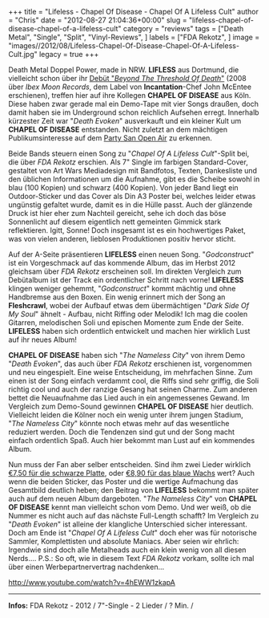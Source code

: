 +++
title = "Lifeless - Chapel Of Disease - Chapel Of A Lifeless Cult"
author = "Chris"
date = "2012-08-27 21:04:36+00:00"
slug = "lifeless-chapel-of-disease-chapel-of-a-lifeless-cult"
category = "reviews"
tags = ["Death Metal", "Single", "Split", "Vinyl-Reviews", ]
labels = ["FDA Rekotz", ]
image = "images//2012/08/Lifeless-Chapel-Of-Disease-Chapel-Of-A-Lifeless-Cult.jpg"
legacy = true
+++

Death Metal Doppel Power, made in NRW. **LIFLESS** aus Dortmund, die vielleicht schon über ihr <a href="http://necroslaughter.de/2010/06/lifeless-beyond-the-threshold-of-death/" title="Lifeless – Beyond The Threshold Of Death">Debüt "_Beyond The Threshold Of Death_"</a> (2008 über _Ibex Moon Records_, dem Label von **Incantation**-Chef John McEntee erschienen), treffen hier auf ihre Kollegen **CHAPEL OF DISEASE** aus Köln. Diese haben zwar gerade mal ein Demo-Tape mit vier Songs draußen, doch damit haben sie im Underground schon reichlich Aufsehen erregt. Innerhalb kürzester Zeit war "_Death Evoken_" ausverkauft und ein kleiner Kult um **CHAPEL OF DISEASE** entstanden. Nicht zuletzt an dem mächtigen Publikumsinteresse auf dem <a href="http://necroslaughter.de/2012/08/party-san-open-air-2012-2/" title="Party San Open Air 2012">Party San Open Air</a> zu erkennen.

Beide Bands steuern einen Song zu "_Chapel Of A Lifeless Cult_"-Split bei, die über _FDA Rekotz_ erschien. Als 7" Single im farbigen Standard-Cover, gestaltet von Art Wars Mediadesign mit Bandfotos, Texten, Dankesliste und den üblichen Informationen um die Aufnahme, gibt es die Scheibe sowohl in blau (100 Kopien) und schwarz (400 Kopien). Von jeder Band liegt ein Outdoor-Sticker und das Cover als Din A3 Poster bei, welches leider etwas ungünstig gefaltet wurde, damit es in die Hülle passt. Auch der glänzende Druck ist hier eher zum Nachteil gereicht, sehe ich doch das böse Sonnenlicht auf diesem eigentlich nett gemeinten Gimmick stark reflektieren. Igitt, Sonne! Doch insgesamt ist es ein hochwertiges Paket, was von vielen anderen, lieblosen Produktionen positiv hervor sticht.

Auf der A-Seite präsentieren **LIFELESS** einen neuen Song. "_Godconstruct_" ist ein Vorgeschmack auf das kommende Album, das im Herbst 2012 gleichsam über _FDA Rekotz_ erscheinen soll. Im direkten Vergleich zum Debütalbum ist der Track ein ordentlicher Schritt nach vorne! **LIFELESS** klingen weniger gehemmt, "_Godconstruct_" kommt mächtig und ohne Handbremse aus den Boxen. Ein wenig erinnert mich der Song an **Fleshcrawl**, wobei der Aufbauf etwas dem übermächtigen "_Dark Side Of My Soul_" ähnelt - Aufbau, nicht Riffing oder Melodik! Ich mag die coolen Gitarren, melodischen Soli und epischen Momente zum Ende der Seite. **LIFELESS** haben sich ordentlich entwickelt und machen hier wirklich Lust auf ihr neues Album!

**CHAPEL OF DISEASE** haben sich "_The Nameless City_" von ihrem Demo "_Death Evoken_", das auch über _FDA Rekotz_ erschienen ist, vorgenommen und neu eingespielt. Eine weise Entscheidung, im mehrfachen Sinne. Zum einen ist der Song einfach verdammt cool, die Riffs sind sehr griffig, die  Soli richtig cool und auch der ranzige Gesang hat seinen Charme. Zum anderen bettet die Neuaufnahme das Lied auch in ein angemessenes Gewand. Im Vergleich zum Demo-Sound gewinnen **CHAPEL OF DISEASE** hier deutlich. Vielleicht leiden die Kölner noch ein wenig unter ihrem jungen Stadium, "_The Nameless City_" könnte noch etwas mehr auf das wesentliche reduziert werden. Doch die Tendenzen sind gut und der Song macht einfach ordentlich Spaß. Auch hier bekommt man Lust auf ein kommendes Album.

Nun muss der Fan aber selber entscheiden. Sind ihm zwei Lieder wirklich <a href="http://fda-rekotz.com/gx/product_info.php?info=p2718_chapel-of-disease---lifeless---split-7-ep--black-vinyl---poster-stickers.html">€7,50 für die schwarze Platte</a>, oder <a href="http://fda-rekotz.com/gx/product_info.php?info=p2721_chapel-of-disease---lifeless---split-7-ep--blue-vinyl---poster-stickers.html">€8,90 für das blaue Wachs</a> wert? Auch wenn die beiden Sticker, das Poster und die wertige Aufmachung das Gesamtbild deutlich heben; den Beitrag von **LIFELESS** bekommt man später auch auf dem neuen Album dargeboten. "_The Nameless City_" von **CHAPEL OF DISEASE** kennt man vielleicht schon vom Demo. Und wer weiß, ob die Nummer es nicht auch auf das nächste Full-Length schafft? Im Vergleich zu "_Death Evoken_" ist alleine der klangliche Unterschied sicher interessant. Doch am Ende ist "_Chapel Of A Lifeless Cult_" doch eher was für notorische Sammler, Komplettisten und absolute Maniacs. Aber seien wir ehrlich: Irgendwie sind doch alle Metalheads auch ein klein wenig von all diesen Nerds.... P.S.: So oft, wie in diesem Text _FDA Rekotz_ vorkam, sollte ich mal über einen Werbepartnervertrag nachdenken...

http://www.youtube.com/watch?v=4hEWW1zkapA



---
**Infos:**
FDA Rekotz - 2012 / 
7"-Single - 2 Lieder / ? Min. / 
